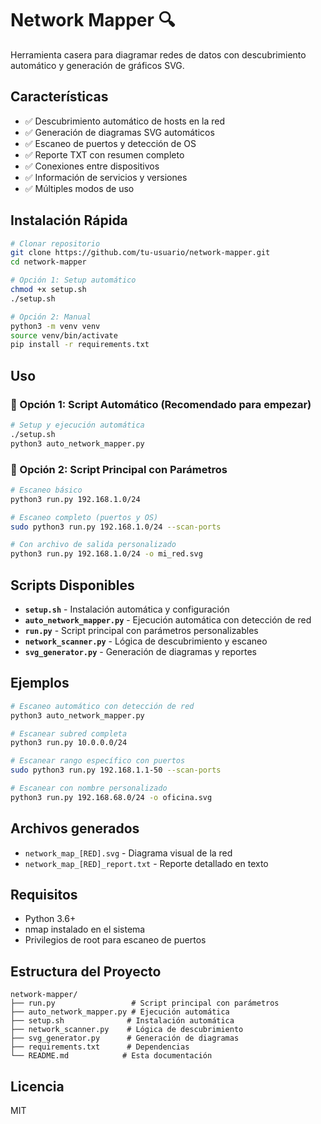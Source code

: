 # Network Mapper 🔍

Herramienta casera para diagramar redes de datos con descubrimiento automático y generación de gráficos SVG.

## Características

- ✅ Descubrimiento automático de hosts en la red
- ✅ Generación de diagramas SVG automáticos
- ✅ Escaneo de puertos y detección de OS
- ✅ Reporte TXT con resumen completo
- ✅ Conexiones entre dispositivos
- ✅ Información de servicios y versiones
- ✅ Múltiples modos de uso

## Instalación Rápida

```bash
# Clonar repositorio
git clone https://github.com/tu-usuario/network-mapper.git
cd network-mapper

# Opción 1: Setup automático
chmod +x setup.sh
./setup.sh

# Opción 2: Manual
python3 -m venv venv
source venv/bin/activate
pip install -r requirements.txt
```

## Uso

### 🔧 Opción 1: Script Automático (Recomendado para empezar)
```bash
# Setup y ejecución automática
./setup.sh
python3 auto_network_mapper.py
```

### 🎯 Opción 2: Script Principal con Parámetros
```bash
# Escaneo básico
python3 run.py 192.168.1.0/24

# Escaneo completo (puertos y OS)
sudo python3 run.py 192.168.1.0/24 --scan-ports

# Con archivo de salida personalizado
python3 run.py 192.168.1.0/24 -o mi_red.svg
```

## Scripts Disponibles

- **`setup.sh`** - Instalación automática y configuración
- **`auto_network_mapper.py`** - Ejecución automática con detección de red
- **`run.py`** - Script principal con parámetros personalizables
- **`network_scanner.py`** - Lógica de descubrimiento y escaneo
- **`svg_generator.py`** - Generación de diagramas y reportes

## Ejemplos

```bash
# Escaneo automático con detección de red
python3 auto_network_mapper.py

# Escanear subred completa
python3 run.py 10.0.0.0/24

# Escanear rango específico con puertos
sudo python3 run.py 192.168.1.1-50 --scan-ports

# Escanear con nombre personalizado
python3 run.py 192.168.68.0/24 -o oficina.svg
```

## Archivos generados

- `network_map_[RED].svg` - Diagrama visual de la red
- `network_map_[RED]_report.txt` - Reporte detallado en texto

## Requisitos

- Python 3.6+
- nmap instalado en el sistema
- Privilegios de root para escaneo de puertos

## Estructura del Proyecto

```
network-mapper/
├── run.py                 # Script principal con parámetros
├── auto_network_mapper.py # Ejecución automática
├── setup.sh              # Instalación automática
├── network_scanner.py    # Lógica de descubrimiento
├── svg_generator.py      # Generación de diagramas
├── requirements.txt      # Dependencias
└── README.md            # Esta documentación
```

## Licencia

MIT
